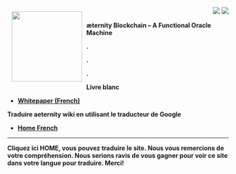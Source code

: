 <a href="http://www.aeternity.com/"><img width="160px" src="http://www.aeternity.com/user/themes/aeon/img/aeternity_logo.png" align="left" hspace="10" vspace="10"></a>

<p align = right><a target="_blank" href="https://twitter.com/intent/tweet?original_referer=https%3A%2F%2Fabout.twitter.com%2Fresources%2Fbuttons&text=Aeternity:%20scalable%20smart%20contracts%20interfacing%20with%20real%20world%20data&tw_p=tweetbutton&url=http%3A%2F%2Fwww.aeternity.com%2F&via=aetrnty"><img src="http://s30.postimg.org/j2q6ql27h/Tweet.png"></a>
<a target="_blank" href="https://twitter.com/aetrnty"> <img src="https://s24.postimg.org/4xcf9j8xh/Follow-_Twitter.jpg?2"></a>
</p>
<b>æternity Blockchain – A Functional Oracle Machine<p>

.

.

.

**Livre blanc**
* [Whitepaper (French)](Whitepaper_French)

**Traduire aeternity wiki en utilisant le traducteur de Google**
* [Home French](https://translate.google.com/translate?sl=en&tl=fr&u=https://github.com/aeternity/wiki/wiki/)

***
Cliquez ici HOME, vous pouvez traduire le site. Nous vous remercions de votre compréhension. Nous serions ravis de vous gagner pour voir ce site dans votre langue pour traduire. Merci!